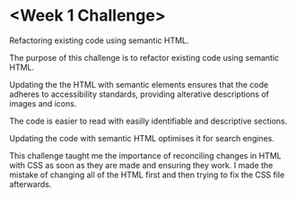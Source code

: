 # <Week 1 Challenge>

Refactoring existing code using semantic HTML.

The purpose of this challenge is to refactor existing code using semantic HTML.

Updating the the HTML with semantic elements ensures that the code adheres to accessibility standards, providing alterative descriptions of images and icons.

The code is easier to read with easilly identifiable and descriptive sections.

Updating the code with semantic HTML optimises it for search engines.

This challenge taught me the importance of reconciling changes in HTML with CSS as soon as they are made and ensuring they work. I made the mistake of changing all of the HTML first and then trying to fix the CSS file afterwards. 